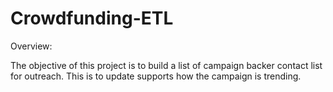 # Crowdfunding-ETL

Overview:

The objective of this project is to build a list of campaign backer contact list for outreach. This is to update supports how the campaign is trending.